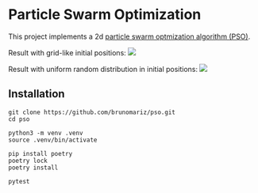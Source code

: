 # Particle Swarm Optimization

This project implements a 2d [particle swarm optmization algorithm (PSO)](https://en.wikipedia.org/wiki/Particle_swarm_optimization#Algorithm).

Result with grid-like initial positions:
![](img/pso-grid.gif)

Result with uniform random distribution in initial positions:
![](img/pso-uniform.gif)

## Installation

```
git clone https://github.com/brunomariz/pso.git
cd pso

python3 -m venv .venv
source .venv/bin/activate

pip install poetry
poetry lock
poetry install

pytest
```
